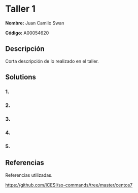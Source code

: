 # Taller 1

**Nombre:**   Juan Camilo Swan

**Código:** A00054620

## Descripción

Corta descripción de lo realizado en el taller.

## Solutions

### 1.
### 2.
### 3.
### 4.
### 5.

## Referencias 

Referencias utilizadas.

https://github.com/ICESI/so-commands/tree/master/centos7

